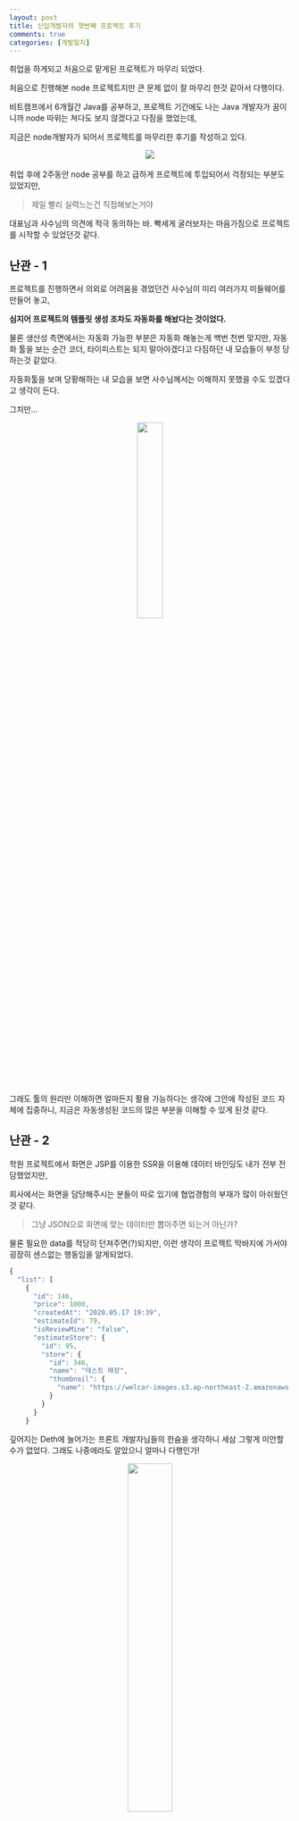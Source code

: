 ```yaml
---
layout: post
title: 신입개발자의 첫번째 프로젝트 후기
comments: true
categories: [개발일지]
---
```


취업을 하게되고 처음으로 맡게된 프로젝트가 마무리 되었다.

처음으로 진행해본 node 프로젝트지만 큰 문제 없이 잘 마무리 한것 같아서 다행이다.

비트캠프에서 6개월간 Java를 공부하고, 프로젝트 기간에도 나는 Java 개발자가 꿈이니까 node 따위는 쳐다도 보지 않겠다고 다짐을 했었는데,

지금은 node개발자가 되어서 프로젝트를 마무리한 후기를 작성하고 있다.

<div style="text-align: center">
    <img src="https://user-images.githubusercontent.com/61001656/99271388-396cad00-286a-11eb-819c-9d9c4692837e.jpeg">
</div><br/>
취업 후에 2주동안 node 공부를 하고 급하게 프로젝트에 투입되어서 걱정되는 부분도 있었지만,  

> 제일 빨리 실력느는건 직접해보는거야

대표님과 사수님의 의견에 적극 동의하는 바. 빡세게 굴러보자는 마음가짐으로 프로젝트를 시작할 수 있었던것 같다.

## 난관 - 1

프로젝트를 진행하면서 의외로 어려움을 겪었던건 사수님이 미리 여러가지 미들웨어를 만들어 놓고,  

__심지어 프로젝트의 템플릿 생성 조차도 자동화를 해놨다는 것이었다.__  
  
물론 생산성 측면에서는 자동화 가능한 부분은 자동화 해놓는게 백번 천번 맞지만, 자동화 툴을 보는 순간 코더, 타이피스트는 되지 말아야겠다고 다짐하던 내 모습들이 부정 당하는것 같았다.
  
자동화툴을 보며 당황해하는 내 모습을 보면 사수님께서는 이해하지 못했을 수도 있겠다고 생각이 든다.   
  
그치만...

<div style="text-align: center">
    <img src="https://user-images.githubusercontent.com/61001656/99273068-e267d780-286b-11eb-8379-ffc0ccc8945d.jpeg" width="30%">
</div><br/>

그래도 툴의 원리만 이해하면 얼마든지 활용 가능하다는 생각에 그안에 작성된 코드 자체에 집중하니, 지금은 자동생성된 코드의 많은 부분을 이해할 수 있게 된것 같다.  
  
## 난관 - 2
학원 프로젝트에서 화면은 JSP를 이용한 SSR을 이용해 데이터 바인딩도 내가 전부 전담했었지만,  

회사에서는 화면을 담당해주시는 분들이 따로 있기에 협업경험의 부재가 많이 아쉬웠던것 같다.  
  
> 그냥 JSON으로 화면에 맞는 데이터만 뽑아주면 되는거 아닌가?

 물론 필요한 data를 적당히 던져주면(?)되지만, 이런 생각이 프로젝트 막바지에 가서야 굉장히 센스없는 행동임을 알게되었다.
 
```javascript
{
  "list": [
    {
      "id": 146,
      "price": 1000,
      "createdAt": "2020.05.17 19:39",
      "estimateId": 79,
      "isReviewMine": "false",
      "estimateStore": {
        "id": 95,
        "store": {
          "id": 346,
          "name": "테스트 매장",
          "thumbnail": {
            "name": "https://welcar-images.s3.ap-northeast-2.amazonaws.com/store/image/14cf8229-9835-4984-be27-6d6c5fcfc630.png"
          }
        }
      }
    }
```
깊어지는 Deth에 늘어가는 프론트 개발자님들의 한숨을 생각하니 세삼 그렇게 미안할 수가 없었다. 그래도 나중에라도 알았으니 얼마나 다행인가!

<div style="text-align: center">
    <img src="https://user-images.githubusercontent.com/61001656/99275213-91a5ae00-286e-11eb-9394-5a19d3d4fdd0.gif" width="40%">
</div><br/>
사랑합니다...♡ 

